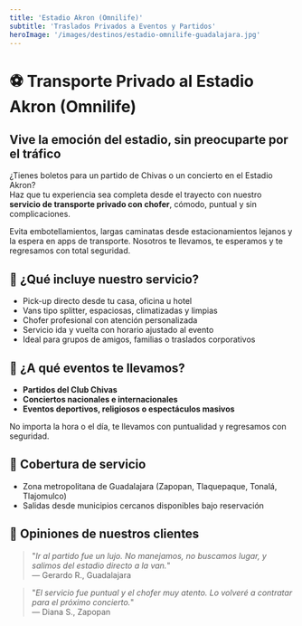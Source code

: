 ```yaml
---
title: 'Estadio Akron (Omnilife)'
subtitle: 'Traslados Privados a Eventos y Partidos'
heroImage: '/images/destinos/estadio-omnilife-guadalajara.jpg'
---
```


<!-- Asiste a partidos del Club Chivas o conciertos en el Estadio Akron sin preocuparte por el tráfico o el estacionamiento. Vive el ambiente deportivo al máximo con traslado directo.

Contrata transporte privado al Estadio Akron en Guadalajara: viajes seguros y sin estrés, ida y vuelta. -->

# ⚽ Transporte Privado al Estadio Akron (Omnilife)

## Vive la emoción del estadio, sin preocuparte por el tráfico

¿Tienes boletos para un partido de Chivas o un concierto en el Estadio Akron?  
Haz que tu experiencia sea completa desde el trayecto con nuestro **servicio de transporte privado con chofer**, cómodo, puntual y sin complicaciones.

Evita embotellamientos, largas caminatas desde estacionamientos lejanos y la espera en apps de transporte. Nosotros te llevamos, te esperamos y te regresamos con total seguridad.


## 🚐 ¿Qué incluye nuestro servicio?

- Pick-up directo desde tu casa, oficina u hotel  
- Vans tipo splitter, espaciosas, climatizadas y limpias  
- Chofer profesional con atención personalizada  
- Servicio ida y vuelta con horario ajustado al evento  
- Ideal para grupos de amigos, familias o traslados corporativos


## 🎤 ¿A qué eventos te llevamos?

- **Partidos del Club Chivas**  
- **Conciertos nacionales e internacionales**  
- **Eventos deportivos, religiosos o espectáculos masivos**

No importa la hora o el día, te llevamos con puntualidad y regresamos con seguridad.


## 📍 Cobertura de servicio

- Zona metropolitana de Guadalajara (Zapopan, Tlaquepaque, Tonalá, Tlajomulco)  
- Salidas desde municipios cercanos disponibles bajo reservación


## 💬 Opiniones de nuestros clientes

> "_Ir al partido fue un lujo. No manejamos, no buscamos lugar, y salimos del estadio directo a la van._"  
> — Gerardo R., Guadalajara

> "_El servicio fue puntual y el chofer muy atento. Lo volveré a contratar para el próximo concierto._"  
> — Diana S., Zapopan